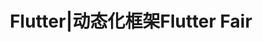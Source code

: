 ---
layout: post
title: "Flutter|动态化框架Flutter Fair"
link: "https://fair.hacktons.cn"
target: _blank
featured-img: 2020-03-25-01
summary: "Fair是为Flutter设计的，轻量级动态化框架。目前处于早期阶段，主要用于Flutter布局的动态化"
---